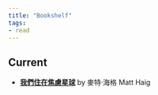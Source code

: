 ```yaml
---
title: "Bookshelf"
tags:
- read
---
```


## Current

- **[我們住在焦慮星球](books/我們住在焦慮星球.md)** by 麥特‧海格 Matt Haig

